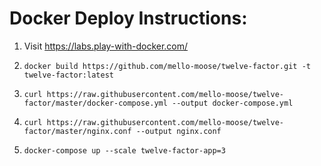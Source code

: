 # Docker Deploy Instructions:

1. Visit https://labs.play-with-docker.com/

1. `docker build https://github.com/mello-moose/twelve-factor.git -t twelve-factor:latest`

1. `curl https://raw.githubusercontent.com/mello-moose/twelve-factor/master/docker-compose.yml --output docker-compose.yml`

1. `curl https://raw.githubusercontent.com/mello-moose/twelve-factor/master/nginx.conf --output nginx.conf`

1. `docker-compose up --scale twelve-factor-app=3`
